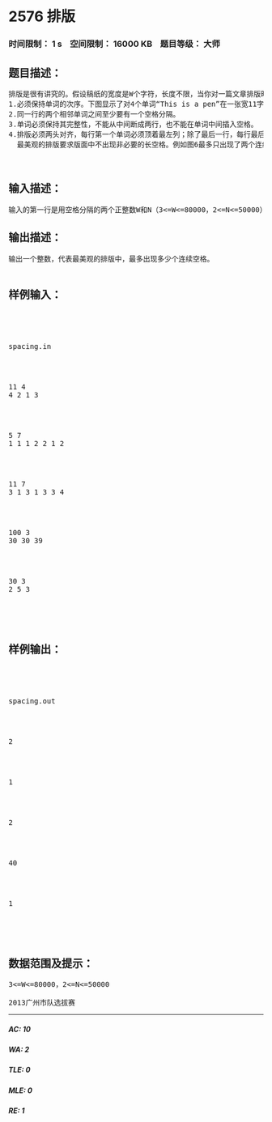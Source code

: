 # 2576 排版   
### 时间限制： 1 s&nbsp;&nbsp;&nbsp;&nbsp;空间限制： 16000 KB&nbsp;&nbsp;&nbsp;&nbsp;题目等级： 大师  
## 题目描述：  

<pre>
排版是很有讲究的。假设稿纸的宽度是W个字符，长度不限，当你对一篇文章排版时，必须满足以下条件：
1.必须保持单词的次序。下图显示了对4个单词“This is a pen”在一张宽11字符的稿纸上排版的结果：
2.同一行的两个相邻单词之间至少要有一个空格分隔。
3.单词必须保持其完整性，不能从中间断成两行，也不能在单词中间插入空格。
4.排版必须两头对齐，每行第一个单词必须顶着最左列；除了最后一行，每行最后一个单词必须顶着最右列。
  最美观的排版要求版面中不出现非必要的长空格。例如图6最多只出现了两个连续空格，而图1中出现了三个连续空格，因此图6的排版比图1的排版美观。你的任务是对给定的文章和稿纸宽度，计算最美观的排版。
 

</pre>
  
  
## 输入描述：  

<pre>
输入的第一行是用空格分隔的两个正整数W和N（3<=W<=80000，2<=N<=50000），分别代表稿纸的宽度和单词数。接下来有N个正整数，第i个正整数xi代表第i个单词的长度（1<=xi<=(W-1)/2）。
</pre>
  
  
## 输出描述：  

<pre>
输出一个整数，代表最美观的排版中，最多出现多少个连续空格。
 
</pre>
  
  
## 样例输入：  

<pre>




spacing.in




11 4
4 2 1 3




5 7
1 1 1 2 2 1 2




11 7
3 1 3 1 3 3 4




100 3
30 30 39




30 3
2 5 3




</pre>
  
  
## 样例输出：  

<pre>




spacing.out




2




1




2




40




1




</pre>
  
  
## 数据范围及提示：  

<pre>
3<=W<=80000，2<=N<=50000 
 
2013广州市队选拔赛
</pre>
  
  
***  

##### AC: 10  
##### WA: 2  
##### TLE: 0  
##### MLE: 0  
##### RE: 1  
